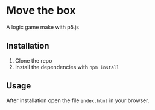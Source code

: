 # Move the box

A logic game make with p5.js

## Installation

1. Clone the repo
2. Install the dependencies with `npm install`

## Usage

After installation open the file `index.html` in your browser.